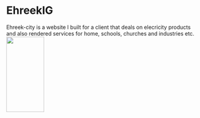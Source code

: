# EhreekIG
Ehreek-city is a website I built for a client that deals on elecricity products and also rendered services for home, schools, churches and industries etc.<br>
<img src="https://user-images.githubusercontent.com/79265330/205948249-247e245a-6e7a-467e-81dd-fe70480b24be.png" height="200" width="100">
<!-- ![BreakFast](https://user-images.githubusercontent.com/79265330/205948886-1304360a-dbdb-45f1-96a9-ef2e3d4ed192.png) -->
